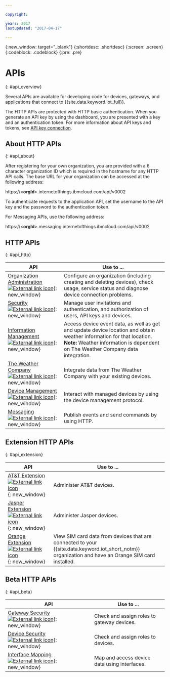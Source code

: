 ```yaml
---

copyright:

years: 2017
lastupdated: "2017-04-17"

---
```


{:new_window: target="\_blank"}
{:shortdesc: .shortdesc}
{:screen: .screen}
{:codeblock: .codeblock}
{:pre: .pre}


# APIs
{: #api_overview}

Several APIs are available for developing code for devices, gateways, and applications that connect to {{site.data.keyword.iot_full}}.

The HTTP APIs are protected with HTTP basic authentication. When you generate an API key by using the dashboard, you are presented with a key and an authentication token. For more information about API keys and tokens, see [API key connection](../platform_authorization.html#api-key).


## About HTTP APIs
{: #api_about}

After registering for your own organization, you are provided with a 6 character organization ID which is required in the hostname for any HTTP API calls. The base URL for your organization can be accessed at the following address:

https://<**orgId**>.internetofthings.ibmcloud.com/api/v0002

To authenticate requests to the application API, set the username to the API key and the password to the authentication token.

For Messaging APIs, use the following address:

https://<**orgId**>.messaging.internetofthings.ibmcloud.com/api/v0002

## HTTP APIs
{: #api_http}

API                     | Use to ...       
------------- | -------------
[Organization Administration ![External link icon](../../../icons/launch-glyph.svg)](https://docs.internetofthings.ibmcloud.com/apis/swagger/v0002/orgAdmin.html){: new_window} | Configure an organization (including creating and deleting devices), check usage, service status and diagnose device connection problems.
[Security ![External link icon](../../../icons/launch-glyph.svg)](https://docs.internetofthings.ibmcloud.com/apis/swagger/v0002/security.html){: new_window} | Manage user invitations and authentication, and authorization of users, API keys and devices.
[Information Management ![External link icon](../../../icons/launch-glyph.svg)](https://docs.internetofthings.ibmcloud.com/apis/swagger/v0002/info-mgmt.html){: new_window} |  Access device event data, as well as get and update device location and obtain weather information for that location. **Note:** Weather information is dependent on The Weather Company data integration.
[The Weather Company ![External link icon](../../../icons/launch-glyph.svg)](https://docs.internetofthings.ibmcloud.com/apis/swagger/v0002/info-mgmt.html#!/Device_Location_Weather){: new_window} | Integrate data from The Weather Company with your existing devices.
[Device Management ![External link icon](../../../icons/launch-glyph.svg)](https://docs.internetofthings.ibmcloud.com/apis/swagger/v0002/deviceMgmt.html){: new_window} | Interact with managed devices by using the device management protocol.
[Messaging ![External link icon](../../../icons/launch-glyph.svg)](https://docs.internetofthings.ibmcloud.com/apis/swagger/v0002/http-messaging.html){: new_window}   | Publish events and send commands by using HTTP.



## Extension HTTP APIs
{: #api_extension}

API                     | Use to ...       
------------- | -------------
[AT&T Extension ![External link icon](../../../icons/launch-glyph.svg)](https://docs.internetofthings.ibmcloud.com/apis/swagger/v0002/ext-atnt.html){: new_window} | Administer AT&T devices.
[Jasper Extension  ![External link icon](../../../icons/launch-glyph.svg)](https://docs.internetofthings.ibmcloud.com/apis/swagger/v0002/ext-jasper.html){: new_window} | Administer Jasper devices.
[Orange Extension  ![External link icon](../../../icons/launch-glyph.svg)](https://docs.internetofthings.ibmcloud.com/apis/swagger/v0002/ext-orange.html){: new_window} | View SIM card data from devices that are connected to your {{site.data.keyword.iot_short_notm}} organization and have an Orange SIM card installed.

## Beta HTTP APIs
{: #api_beta}

API                     | Use to ...       
------------- | -------------
[Gateway Security  ![External link icon](../../../icons/launch-glyph.svg)](https://docs.internetofthings.ibmcloud.com/apis/swagger/v0002-beta/security-gateway-beta.html){: new_window}   | Check and assign roles to gateway devices.
[Device Security  ![External link icon](../../../icons/launch-glyph.svg)](https://docs.internetofthings.ibmcloud.com/apis/swagger/v0002-beta/security-devices-beta.html){: new_window} | Check and assign roles to devices.
[Interface Mapping  ![External link icon](../../../icons/launch-glyph.svg)](https://docs.internetofthings.ibmcloud.com/apis/swagger/v0002-beta/info-mgmt-beta.html){: new_window}   |   Map and access device data using interfaces.
